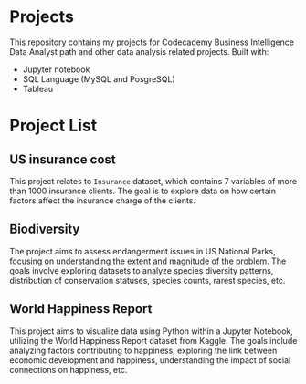 # Projects
This repository contains my projects for Codecademy Business Intelligence Data Analyst path and other data analysis related projects.
Built with:
- Jupyter notebook
- SQL Language (MySQL and PosgreSQL)
- Tableau

# Project List
## US insurance cost
This project relates to `Insurance` dataset, which contains 7 variables of more than 1000 insurance clients.
The goal is to explore data on how certain factors affect the insurance charge of the clients.
## Biodiversity
The project aims to assess endangerment issues in US National Parks, focusing on understanding the extent and magnitude of the problem. 
The goals involve exploring datasets to analyze species diversity patterns, distribution of conservation statuses, species counts, rarest species, etc.
## World Happiness Report
This project aims to visualize data using Python within a Jupyter Notebook, utilizing the World Happiness Report dataset from Kaggle. 
The goals include analyzing factors contributing to happiness, exploring the link between economic development and happiness, understanding the impact of social connections on happiness, etc.
